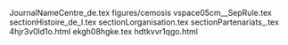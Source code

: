 JournalNameCentre_de.tex
figures/cemosis
vspace05cm__SepRule.tex
sectionHistoire_de_l.tex
sectionLorganisation.tex
sectionPartenariats_.tex
4hjr3v0ld1o.html
ekgh08hgke.tex
hdtkvvr1qgo.html